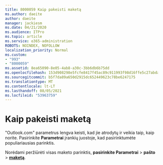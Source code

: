 ```yaml
---
title: 8000059 Kaip pakeisti maketą
ms.author: daeite
author: daeite
manager: jackiesm
ms.date: 04/21/2020
ms.audience: ITPro
ms.topic: article
ms.service: o365-administration
ROBOTS: NOINDEX, NOFOLLOW
localization_priority: Normal
ms.custom:
- "993"
- "8000059"
ms.assetid: 8ea65090-8e05-4ab8-a30c-3bb6db6b75dd
ms.openlocfilehash: 153d908298e5fcfe8417f45ac89c911993f98d16ffe5c27abda4b6f3959002c0
ms.sourcegitcommit: b5f7da89a650d2915dc652449623c78be6247175
ms.translationtype: MT
ms.contentlocale: lt-LT
ms.lasthandoff: 08/05/2021
ms.locfileid: "53963759"
---
```

# <a name="how-to-change-your-layout"></a>Kaip pakeisti maketą

"Outlook.com" parametrus lengva keisti, kad jie atrodytų ir veikia taip, kaip norite. Pasirinkite **Parametrai** įrankių juostoje, kad pasirinktumėte populiariausias parinktis.

Norėdami peržiūrėti visas maketo parinktis, **pasirinkite Parametrai**  >  **pašto**  >  [**maketą**](https://outlook.live.com/mail/options/mail/layout).
  